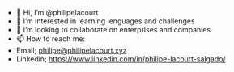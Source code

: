 - 👋 Hi, I’m @philipelacourt
- 👀 I’m interested in learning lenguages and challenges
- 💞️ I’m looking to collaborate on enterprises and companies
- 📫 How to reach me:
- Email; philipe@philipelacourt.xyz
- Linkedin; https://www.linkedin.com/in/philipe-lacourt-salgado/

<!---
philipelacourt/philipelacourt is a ✨ special ✨ repository because its `README.md` (this file) appears on your GitHub profile.
You can click the Preview link to take a look at your changes.
--->
